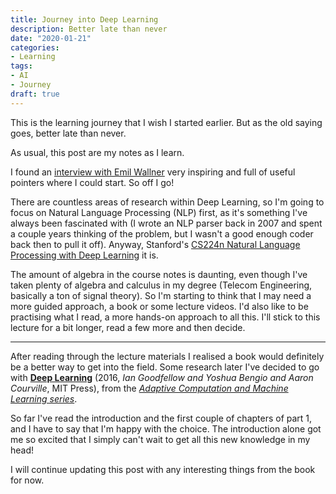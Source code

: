 ```yaml
---
title: Journey into Deep Learning
description: Better late than never
date: "2020-01-21"
categories:
- Learning
tags:
- AI
- Journey
draft: true
---
```


This is the learning journey that I wish I started earlier. But as the old saying goes, better late than never.

As usual, this post are my notes as I learn.

I found an [interview with Emil Wallner](https://blog.floydhub.com/emils-story-as-a-self-taught-ai-researcher/) very inspiring and full of useful pointers where I could start. So off I go!

There are countless areas of research within Deep Learning, so I'm going to focus on Natural Language Processing (NLP) first, as it's something I've always been fascinated with (I wrote an NLP parser back in 2007 and spent a couple years thinking of the problem, but I wasn't a good enough coder back then to pull it off). Anyway, Stanford's [CS224n Natural Language Processing with Deep Learning](http://web.stanford.edu/class/cs224n/) it is.

The amount of algebra in the course notes is daunting, even though I've taken plenty of algebra and calculus in my degree (Telecom Engineering, basically a ton of signal theory). So I'm starting to think that I may need a more guided approach, a book or some lecture videos. I'd also like to be practising what I read, a more hands-on approach to all this. I'll stick to this lecture for a bit longer, read a few more and then decide.

----

After reading through the lecture materials I realised a book would definitely be a better way to get into the field. Some research later I've decided to go with [**Deep Learning**](https://www.deeplearningbook.org/) (2016, *Ian Goodfellow and Yoshua Bengio and Aaron Courville*, MIT Press), from the [*Adaptive Computation and Machine Learning series*](https://mitpress.mit.edu/books/series/adaptive-computation-and-machine-learning-series).

So far I've read the introduction and the first couple of chapters of part 1, and I have to say that I'm happy with the choice. The introduction alone got me so excited that I simply can't wait to get all this new knowledge in my head!

I will continue updating this post with any interesting things from the book for now.
